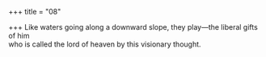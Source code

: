 +++
title = "08"

+++
Like waters going along a downward slope, they play—the liberal  gifts of him  
who is called the lord of heaven by this visionary thought.  